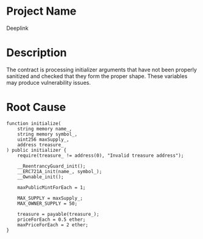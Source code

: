 # Project Name
Deeplink

# Description
The contract is processing initializer arguments that have not been properly sanitized and checked that they form the proper shape. These variables may produce vulnerability issues.

# Root Cause
```solidity
function initialize(
    string memory name_,
    string memory symbol_,
    uint256 maxSupply_,
    address treasure_
) public initializer {
    require(treasure_ != address(0), "Invalid treasure address");

    __ReentrancyGuard_init();
    __ERC721A_init(name_, symbol_);
    __Ownable_init();

    maxPublicMintForEach = 1;

    MAX_SUPPLY = maxSupply_;
    MAX_OWNER_SUPPLY = 50;

    treasure = payable(treasure_);
    priceForEach = 0.5 ether;
    maxPriceForEach = 2 ether;
}